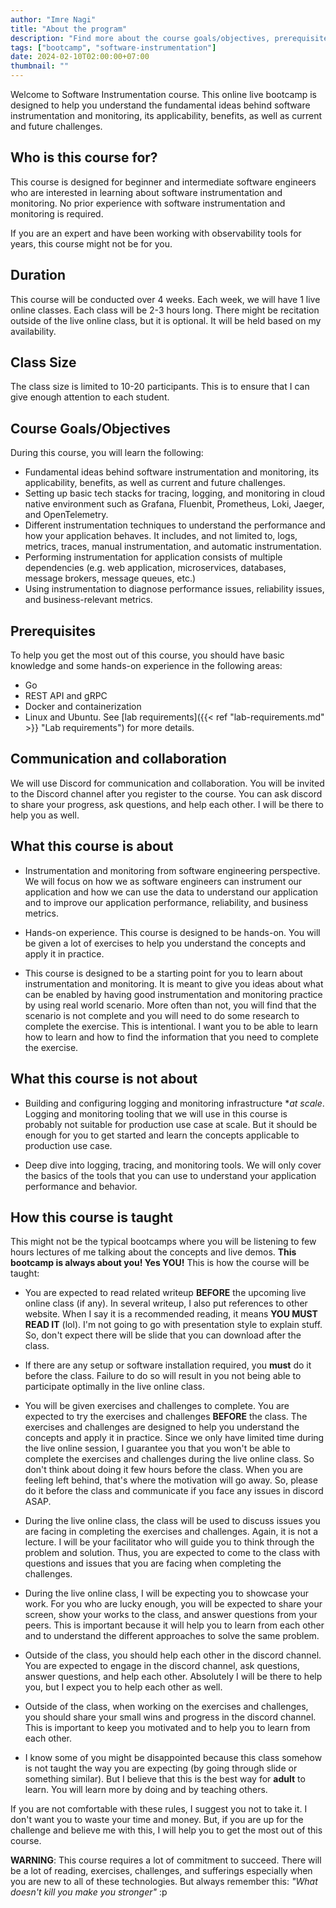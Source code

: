 ```yaml
---
author: "Imre Nagi"
title: "About the program"
description: "Find more about the course goals/objectives, prerequisites, and how this course is taught"
tags: ["bootcamp", "software-instrumentation"]
date: 2024-02-10T02:00:00+07:00
thumbnail: ""
---
```


Welcome to Software Instrumentation course. This online live bootcamp is designed to help you understand the fundamental ideas behind software instrumentation and monitoring, its applicability, benefits, as well as current and future challenges. 

## Who is this course for?

This course is designed for beginner and intermediate software engineers who are interested in learning about software instrumentation and monitoring. No prior experience with software instrumentation and monitoring is required.

If you are an expert and have been working with observability tools for years, this course might not be for you.

## Duration

This course will be conducted over 4 weeks. Each week, we will have 1 live online classes. Each class will be 2-3 hours long. There might be recitation outside of the live online class, but it is optional. It will be held based on my availability.

## Class Size

The class size is limited to 10-20 participants. This is to ensure that I can give enough attention to each student.

## Course Goals/Objectives

During this course, you will learn the following:

* Fundamental ideas behind software instrumentation and monitoring, its applicability, benefits, as well as current and future challenges. 
* Setting up basic tech stacks for tracing, logging, and monitoring in cloud native environment such as Grafana, Fluenbit, Prometheus, Loki, Jaeger, and OpenTelemetry.
* Different instrumentation techniques to understand the performance and how your application behaves. It includes, and not limited to, logs, metrics, traces, manual instrumentation, and automatic instrumentation.
* Performing instrumentation for application consists of multiple dependencies (e.g. web application, microservices, databases, message brokers, message queues, etc.)
* Using instrumentation to diagnose performance issues, reliability issues, and business-relevant metrics.

## Prerequisites

To help you get the most out of this course, you should have basic knowledge and some hands-on experience in the following areas:

* Go
* REST API and gRPC
* Docker and containerization
* Linux and Ubuntu. See [lab requirements]({{< ref "lab-requirements.md" >}} "Lab requirements") for more details.

## Communication and collaboration

We will use Discord for communication and collaboration. You will be invited to the Discord channel after you register to the course. You can ask discord to share your progress, ask questions, and help each other. I will be there to help you as well.

## What this course is about

* Instrumentation and monitoring from software engineering perspective. We will focus on how we as software engineers can instrument our application and how we can use the data to understand our application and to improve our application performance, reliability, and business metrics.

* Hands-on experience. This course is designed to be hands-on. You will be given a lot of exercises to help you understand the concepts and apply it in practice.

* This course is designed to be a starting point for you to learn about instrumentation and monitoring. It is meant to give you ideas about what can be enabled by having good instrumentation and monitoring practice by using real world scenario. More often than not, you will find that the scenario is not complete and you will need to do some research to complete the exercise. This is intentional. I want you to be able to learn how to learn and how to find the information that you need to complete the exercise.
 
## What this course is not about

* Building and configuring logging and monitoring infrastructure **at scale*. Logging and monitoring tooling that we will use in this course is probably not suitable for production use case at scale. But it should be enough for you to get started and learn the concepts applicable to production use case.

* Deep dive into logging, tracing, and monitoring tools. We will only cover the basics of the tools that you can use to understand your application performance and behavior. 

## How this course is taught

This might not be the typical bootcamps where you will be listening to few hours lectures of me talking about the concepts and live demos. **This bootcamp is always about you! Yes YOU!** This is how the course will be taught:

* You are expected to read related writeup **BEFORE** the upcoming live online class (if any). In several writeup, I also put references to other website. When I say it is a recommended reading, it means **YOU MUST READ IT** (lol). I'm not going to go with presentation style to explain stuff. So, don't expect there will be slide that you can download after the class.

* If there are any setup or software installation required, you **must** do it before the class. Failure to do so will result in you not being able to participate optimally in the live online class.

* You will be given exercises and challenges to complete. You are expected to try the exercises and challenges **BEFORE** the class. The exercises and challenges are designed to help you understand the concepts and apply it in practice. Since we only have limited time during the live online session, I guarantee you that you won't be able to complete the exercises and challenges during the live online class. So don't think about doing it few hours before the class. When you are feeling left behind, that's where the motivation will go away. So, please do it before the class and communicate if you face any issues in discord ASAP.

* During the live online class, the class will be used to discuss issues you are facing in completing the exercises and challenges. Again, it is not a lecture. I will be your facilitator who will guide you to think through the problem and solution. Thus, you are expected to come to the class with questions and issues that you are facing when completing the challenges.

* During the live online class, I will be expecting you to showcase your work. For you who are lucky enough, you will be expected to share your screen, show your works to the class, and answer questions from your peers. This is important because it will help you to learn from each other and to understand the different approaches to solve the same problem. 

* Outside of the class, you should help each other in the discord channel. You are expected to engage in the discord channel, ask questions, answer questions, and help each other. Absolutely I will be there to help you, but I expect you to help each other as well.

* Outside of the class, when working on the exercises and challenges, you should share your small wins and progress in the discord channel. This is important to keep you motivated and to help you to learn from each other.

* I know some of you might be disappointed because this class somehow is not taught the way you are expecting (by going through slide or something similar). But I believe that this is the best way for **adult** to learn. You will learn more by doing and by teaching others.

If you are not comfortable with these rules, I suggest you not to take it. I don't want you to waste your time and money. But, if you are up for the challenge and believe me with this, I will help you to get the most out of this course.

**WARNING**: This course requires a lot of commitment to succeed. There will be a lot of reading, exercises, challenges, and sufferings especially when you are new to all of these technologies. But always remember this: _"What doesn't kill you make you stronger"_ :p
